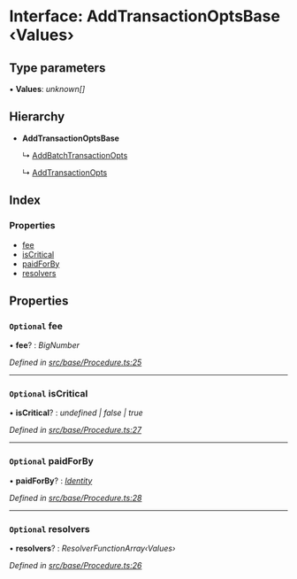 # Interface: AddTransactionOptsBase ‹**Values**›

## Type parameters

▪ **Values**: *unknown[]*

## Hierarchy

* **AddTransactionOptsBase**

  ↳ [AddBatchTransactionOpts](addbatchtransactionopts.md)

  ↳ [AddTransactionOpts](addtransactionopts.md)

## Index

### Properties

* [fee](addtransactionoptsbase.md#optional-fee)
* [isCritical](addtransactionoptsbase.md#optional-iscritical)
* [paidForBy](addtransactionoptsbase.md#optional-paidforby)
* [resolvers](addtransactionoptsbase.md#optional-resolvers)

## Properties

### `Optional` fee

• **fee**? : *BigNumber*

*Defined in [src/base/Procedure.ts:25](https://github.com/PolymathNetwork/polymesh-sdk/blob/44d12f59/src/base/Procedure.ts#L25)*

___

### `Optional` isCritical

• **isCritical**? : *undefined | false | true*

*Defined in [src/base/Procedure.ts:27](https://github.com/PolymathNetwork/polymesh-sdk/blob/44d12f59/src/base/Procedure.ts#L27)*

___

### `Optional` paidForBy

• **paidForBy**? : *[Identity](../classes/identity.md)*

*Defined in [src/base/Procedure.ts:28](https://github.com/PolymathNetwork/polymesh-sdk/blob/44d12f59/src/base/Procedure.ts#L28)*

___

### `Optional` resolvers

• **resolvers**? : *ResolverFunctionArray‹Values›*

*Defined in [src/base/Procedure.ts:26](https://github.com/PolymathNetwork/polymesh-sdk/blob/44d12f59/src/base/Procedure.ts#L26)*
